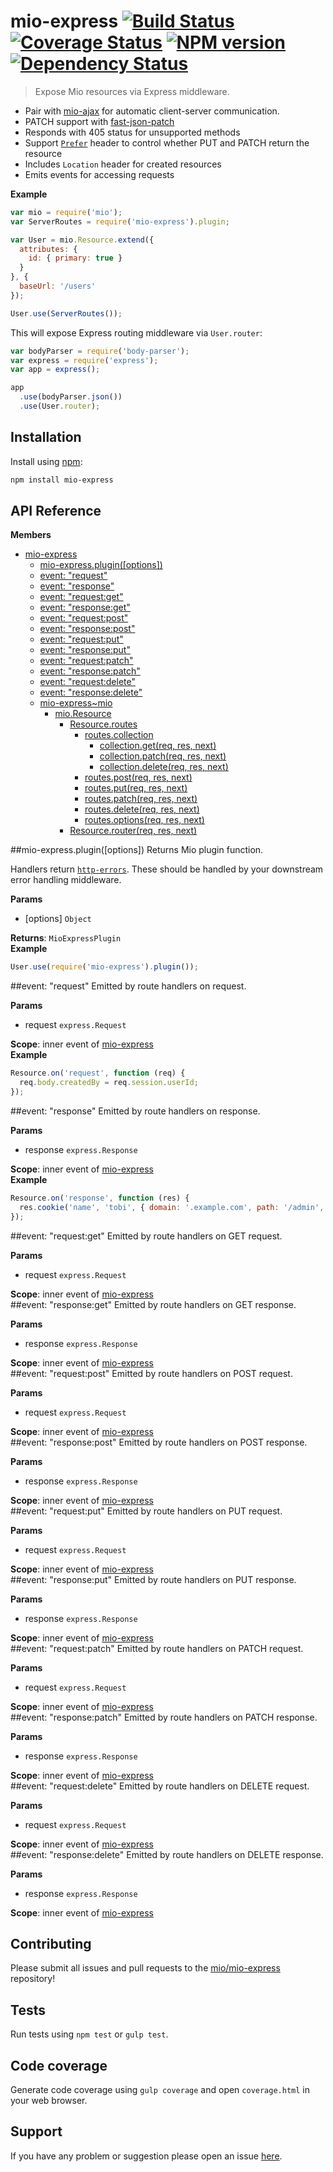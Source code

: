 # mio-express [![Build Status](http://img.shields.io/travis/mio/express.svg?style=flat)](http://travis-ci.org/mio/express) [![Coverage Status](https://img.shields.io/coveralls/mio/express.svg?style=flat)](https://coveralls.io/r/mio/express?branch=master) [![NPM version](http://img.shields.io/npm/v/mio-express.svg?style=flat)](https://www.npmjs.org/package/mio-express) [![Dependency Status](http://img.shields.io/david/mio/express.svg?style=flat)](https://david-dm.org/mio/express)

> Expose Mio resources via Express middleware.

- Pair with [mio-ajax](https://github.com/mio/ajax) for automatic
  client-server communication.
- PATCH support with
  [fast-json-patch](https://github.com/Starcounter-Jack/Fast-JSON-Patch)
- Responds with 405 status for unsupported methods
- Support [`Prefer`](http://tools.ietf.org/html/rfc7240#section-4.2)
  header to control whether PUT and PATCH return the resource
- Includes `Location` header for created resources
- Emits events for accessing requests

**Example**  
```javascript
var mio = require('mio');
var ServerRoutes = require('mio-express').plugin;

var User = mio.Resource.extend({
  attributes: {
    id: { primary: true }
  }
}, {
  baseUrl: '/users'
});

User.use(ServerRoutes());
```

This will expose Express routing middleware via `User.router`:

```javascript
var bodyParser = require('body-parser');
var express = require('express');
var app = express();

app
  .use(bodyParser.json())
  .use(User.router);
```

## Installation

Install using [npm](https://www.npmjs.org/):

```sh
npm install mio-express
```

## API Reference
**Members**

* [mio-express](#module_mio-express)
  * [mio-express.plugin([options])](#module_mio-express.plugin)
  * [event: "request"](#event_request)
  * [event: "response"](#event_response)
  * [event: "request:get"](#module_mio-express..request_get)
  * [event: "response:get"](#module_mio-express..response_get)
  * [event: "request:post"](#module_mio-express..request_post)
  * [event: "response:post"](#module_mio-express..response_post)
  * [event: "request:put"](#module_mio-express..request_put)
  * [event: "response:put"](#module_mio-express..response_put)
  * [event: "request:patch"](#module_mio-express..request_patch)
  * [event: "response:patch"](#module_mio-express..response_patch)
  * [event: "request:delete"](#module_mio-express..request_delete)
  * [event: "response:delete"](#module_mio-express..response_delete)
  * [mio-express~mio](#external_mio)
    * [mio.Resource](#external_mio.Resource)
      * [Resource.routes](#external_mio.Resource.routes)
        * [routes.collection](#external_mio.Resource.routes.collection)
          * [collection.get(req, res, next)](#external_mio.Resource.routes.collection.get)
          * [collection.patch(req, res, next)](#external_mio.Resource.routes.collection.patch)
          * [collection.delete(req, res, next)](#external_mio.Resource.routes.collection.delete)
        * [routes.post(req, res, next)](#external_mio.Resource.routes.post)
        * [routes.put(req, res, next)](#external_mio.Resource.routes.put)
        * [routes.patch(req, res, next)](#external_mio.Resource.routes.patch)
        * [routes.delete(req, res, next)](#external_mio.Resource.routes.delete)
        * [routes.options(req, res, next)](#external_mio.Resource.routes.options)
      * [Resource.router(req, res, next)](#external_mio.Resource.router)

<a name="module_mio-express.plugin"></a>
##mio-express.plugin([options])
Returns Mio plugin function.

Handlers return [`http-errors`](https://github.com/jshttp/http-errors).
These should be handled by your downstream error handling middleware.

**Params**

- \[options\] `Object`  

**Returns**: `MioExpressPlugin`  
**Example**  
```javascript
User.use(require('mio-express').plugin());
```

<a name="event_request"></a>
##event: "request"
Emitted by route handlers on request.

**Params**

- request `express.Request`  

**Scope**: inner event of [mio-express](#module_mio-express)  
**Example**  
```javascript
Resource.on('request', function (req) {
  req.body.createdBy = req.session.userId;
});
```

<a name="event_response"></a>
##event: "response"
Emitted by route handlers on response.

**Params**

- response `express.Response`  

**Scope**: inner event of [mio-express](#module_mio-express)  
**Example**  
```javascript
Resource.on('response', function (res) {
  res.cookie('name', 'tobi', { domain: '.example.com', path: '/admin', secure: true });
});
```

<a name="module_mio-express..request_get"></a>
##event: "request:get"
Emitted by route handlers on GET request.

**Params**

- request `express.Request`  

**Scope**: inner event of [mio-express](#module_mio-express)  
<a name="module_mio-express..response_get"></a>
##event: "response:get"
Emitted by route handlers on GET response.

**Params**

- response `express.Response`  

**Scope**: inner event of [mio-express](#module_mio-express)  
<a name="module_mio-express..request_post"></a>
##event: "request:post"
Emitted by route handlers on POST request.

**Params**

- request `express.Request`  

**Scope**: inner event of [mio-express](#module_mio-express)  
<a name="module_mio-express..response_post"></a>
##event: "response:post"
Emitted by route handlers on POST response.

**Params**

- response `express.Response`  

**Scope**: inner event of [mio-express](#module_mio-express)  
<a name="module_mio-express..request_put"></a>
##event: "request:put"
Emitted by route handlers on PUT request.

**Params**

- request `express.Request`  

**Scope**: inner event of [mio-express](#module_mio-express)  
<a name="module_mio-express..response_put"></a>
##event: "response:put"
Emitted by route handlers on PUT response.

**Params**

- response `express.Response`  

**Scope**: inner event of [mio-express](#module_mio-express)  
<a name="module_mio-express..request_patch"></a>
##event: "request:patch"
Emitted by route handlers on PATCH request.

**Params**

- request `express.Request`  

**Scope**: inner event of [mio-express](#module_mio-express)  
<a name="module_mio-express..response_patch"></a>
##event: "response:patch"
Emitted by route handlers on PATCH response.

**Params**

- response `express.Response`  

**Scope**: inner event of [mio-express](#module_mio-express)  
<a name="module_mio-express..request_delete"></a>
##event: "request:delete"
Emitted by route handlers on DELETE request.

**Params**

- request `express.Request`  

**Scope**: inner event of [mio-express](#module_mio-express)  
<a name="module_mio-express..response_delete"></a>
##event: "response:delete"
Emitted by route handlers on DELETE response.

**Params**

- response `express.Response`  

**Scope**: inner event of [mio-express](#module_mio-express)  


## Contributing

Please submit all issues and pull requests to the [mio/mio-express](http://github.com/mio/express) repository!

## Tests

Run tests using `npm test` or `gulp test`.

## Code coverage

Generate code coverage using `gulp coverage` and open `coverage.html` in your
web browser.

## Support

If you have any problem or suggestion please open an issue [here](https://github.com/mio/express/issues).
